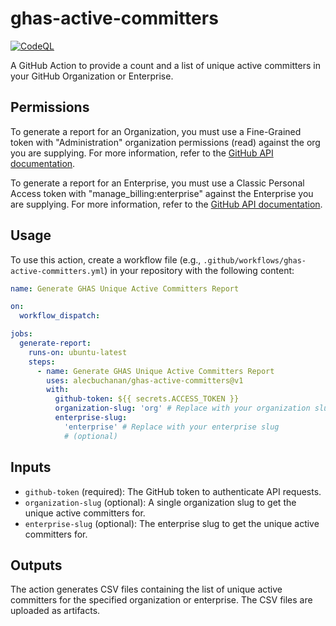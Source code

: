 # ghas-active-committers

[![CodeQL](https://github.com/alecbuchanan/ghas-active-committers/actions/workflows/codeql-analysis.yml/badge.svg)](https://github.com/alecbuchanan/ghas-active-committers/actions/workflows/codeql-analysis.yml)

A GitHub Action to provide a count and a list of unique active committers in
your GitHub Organization or Enterprise.

## Permissions

To generate a report for an Organization, you must use a Fine-Grained token with
"Administration" organization permissions (read) against the org you are
supplying. For more information, refer to the
[GitHub API documentation](https://docs.github.com/en/enterprise-cloud@latest/rest/billing/billing?apiVersion=2022-11-28#get-github-advanced-security-active-committers-for-an-organization).

To generate a report for an Enterprise, you must use a Classic Personal Access
token with "manage_billing:enterprise" against the Enterprise you are supplying.
For more information, refer to the
[GitHub API documentation](https://docs.github.com/en/enterprise-cloud@latest/rest/enterprise-admin/billing?apiVersion=2022-11-28#get-github-advanced-security-active-committers-for-an-enterprise).

## Usage

To use this action, create a workflow file (e.g.,
`.github/workflows/ghas-active-committers.yml`) in your repository with the
following content:

```yaml
name: Generate GHAS Unique Active Committers Report

on:
  workflow_dispatch:

jobs:
  generate-report:
    runs-on: ubuntu-latest
    steps:
      - name: Generate GHAS Unique Active Committers Report
        uses: alecbuchanan/ghas-active-committers@v1
        with:
          github-token: ${{ secrets.ACCESS_TOKEN }}
          organization-slug: 'org' # Replace with your organization slug (optional)
          enterprise-slug:
            'enterprise' # Replace with your enterprise slug
            # (optional)
```

## Inputs

- `github-token` (required): The GitHub token to authenticate API requests.
- `organization-slug` (optional): A single organization slug to get the unique
  active committers for.
- `enterprise-slug` (optional): The enterprise slug to get the unique active
  committers for.

## Outputs

The action generates CSV files containing the list of unique active committers
for the specified organization or enterprise. The CSV files are uploaded as
artifacts.
